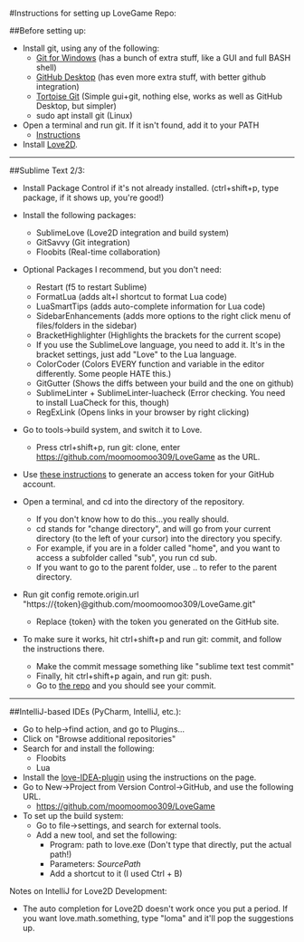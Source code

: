 #Instructions for setting up LoveGame Repo:


##Before setting up:
* Install git, using any of the following:
  * [Git for Windows](https://git-for-windows.github.io/) (has a bunch of extra stuff, like a GUI and full BASH shell)
  * [GitHub Desktop](https://desktop.github.com/) (has even more extra stuff, with better github integration)
  * [Tortoise Git](https://tortoisegit.org/) (Simple gui+git, nothing else, works as well as GitHub Desktop, but simpler)
  * sudo apt install git (Linux)
* Open a terminal and run git. If it isn't found, add it to your PATH
  * [Instructions](https://www.kb.wisc.edu/cae/page.php?id=24500)
* Install [Love2D](https://love2d.org/).

---
##Sublime Text 2/3:
  * Install Package Control if it's not already installed. (ctrl+shift+p, type package, if it shows up, you're good!)
	
  * Install the following packages:
     * SublimeLove (Love2D integration and build system)
     * GitSavvy (Git integration)
     * Floobits (Real-time collaboration)
	
  * Optional Packages I recommend, but you don't need: 
     * Restart (f5 to restart Sublime)
     * FormatLua (adds alt+l shortcut to format Lua code)
     * LuaSmartTips (adds auto-complete information for Lua code)
     * SidebarEnhancements (adds more options to the right click menu of files/folders in the sidebar)
     * BracketHighlighter (Highlights the brackets for the current scope)
      * If you use the SublimeLove language, you need to add it. It's in the bracket settings, just add "Love" to the Lua language.
     * ColorCoder (Colors EVERY function and variable in the editor differently. Some people HATE this.)
     * GitGutter (Shows the diffs between your build and the one on github)
     * SublimeLinter + SublimeLinter-luacheck (Error checking. You need to install LuaCheck for this, though)
     * RegExLink (Opens links in your browser by right clicking)


	
  * Go to tools->build system, and switch it to Love.
	  * Press ctrl+shift+p, run git: clone, enter https://github.com/moomoomoo309/LoveGame as the URL.
	
  * Use [these instructions](https://help.github.com/articles/creating-an-access-token-for-command-line-use/) to generate an access token for your GitHub account.
	
  * Open a terminal, and cd into the directory of the repository.
     * If you don't know how to do this...you really should.
     * cd stands for "change directory", and will go from your current directory (to the left of your cursor) into the directory you specify.
     * For example, if you are in a folder called "home", and you want to access a subfolder called "sub", you run cd sub.
     * If you want to go to the parent folder, use .. to refer to the parent directory.
	
  * Run git config remote.origin.url "https://{token}@github.com/moomoomoo309/LoveGame.git"
     * Replace {token} with the token you generated on the GitHub site.
	
  * To make sure it works, hit ctrl+shift+p and run git: commit, and follow the instructions there.
     * Make the commit message something like "sublime text test commit"
     * Finally, hit ctrl+shift+p again, and run git: push.
     * Go to [the repo](https://github.com/moomoomoo309/LoveGame) and you should see your commit.  

---
##IntelliJ-based IDEs (PyCharm, IntelliJ, etc.):
  * Go to help->find action, and go to Plugins...
  * Click on "Browse additional repositories"
  * Search for and install the following:
    * Floobits
    * Lua
  * Install the [love-IDEA-plugin](https://github.com/rm-code/love-IDEA-plugin) using the instructions on the page.
  * Go to New->Project from Version Control->GitHub, and use the following URL.
     * https://github.com/moomoomoo309/LoveGame
  * To set up the build system:
     * Go to file->settings, and search for external tools.
     * Add a new tool, and set the following:
       * Program: path to love.exe (Don't type that directly, put the actual path!)
       * Parameters: $SourcePath$
       * Add a shortcut to it (I used Ctrl + B)
     
  
Notes on IntelliJ for Love2D Development:
* The auto completion for Love2D doesn't work once you put a period. If you want love.math.something, type "loma" and it'll pop the suggestions up. 
		
